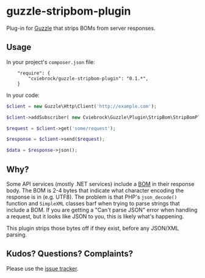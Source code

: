 guzzle-stripbom-plugin
======================

Plug-in for [Guzzle](http://guzzlephp.org/) that strips BOMs from server responses.


## Usage

In your project's `composer.json` file:

```
	"require": {
		"cviebrock/guzzle-stripbom-plugin": "0.1.*",
	}
```

In your code:

```php
$client = new Guzzle\Http\Client('http://example.com');

$client->addSubscriber( new Cviebrock\Guzzle\Plugin\StripBom\StripBomPlugin() );

$request = $client->get('some/request');

$response = $client->send($request);

$data = $response->json();
```


## Why?

Some API services (mostly .NET services) include a [BOM](http://en.wikipedia.org/wiki/Byte_order_mark) in their response body.
The BOM is 2-4 bytes that indicate what character encoding the response is in (e.g. UTF8).  The problem is that PHP's
`json_decode()` function and `SimpleXML` classes barf when trying to parse strings that include a BOM.
If you are getting a "Can't parse JSON" error when handling a request, but it looks like JSON to you, this is likely what's happening.

This plugin strips those bytes off if they exist, before any JSON/XML parsing.


## Kudos?  Questions?  Complaints?

Please use the [issue tracker](https://github.com/cviebrock/guzzle-stripbom-plugin/issues).
